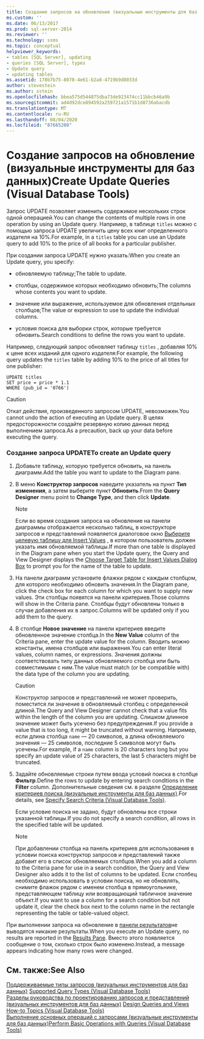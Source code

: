 ```yaml
---
title: Создание запросов на обновление (визуальные инструменты для баз данных) | Документация Майкрософт
ms.custom: ''
ms.date: 06/13/2017
ms.prod: sql-server-2014
ms.reviewer: ''
ms.technology: ssms
ms.topic: conceptual
helpviewer_keywords:
- tables [SQL Server], updating
- queries [SQL Server], types
- Update query
- updating tables
ms.assetid: 178b7b75-8078-4e61-b2a8-4719b9d8033d
author: stevestein
ms.author: sstein
ms.openlocfilehash: bbea575d544875dba73de923474cc11bbcb46a9b
ms.sourcegitcommit: ad4d92dce894592a259721a1571b1d8736abacdb
ms.translationtype: MT
ms.contentlocale: ru-RU
ms.lasthandoff: 08/04/2020
ms.locfileid: "87665208"
---
```

# <a name="create-update-queries-visual-database-tools"></a><span data-ttu-id="98c91-102">Создание запросов на обновление (визуальные инструменты для баз данных)</span><span class="sxs-lookup"><span data-stu-id="98c91-102">Create Update Queries (Visual Database Tools)</span></span>
  <span data-ttu-id="98c91-103">Запрос UPDATE позволяет изменить содержимое нескольких строк одной операцией.</span><span class="sxs-lookup"><span data-stu-id="98c91-103">You can change the contents of multiple rows in one operation by using an Update query.</span></span> <span data-ttu-id="98c91-104">Например, в таблице `titles` можно с помощью запроса UPDATE увеличить цену всех книг определенного издателя на 10%.</span><span class="sxs-lookup"><span data-stu-id="98c91-104">For example, in a `titles` table you can use an Update query to add 10% to the price of all books for a particular publisher.</span></span>  
  
 <span data-ttu-id="98c91-105">При создании запроса UPDATE нужно указать:</span><span class="sxs-lookup"><span data-stu-id="98c91-105">When you create an Update query, you specify:</span></span>  
  
-   <span data-ttu-id="98c91-106">обновляемую таблицу;</span><span class="sxs-lookup"><span data-stu-id="98c91-106">The table to update.</span></span>  
  
-   <span data-ttu-id="98c91-107">столбцы, содержимое которых необходимо обновить;</span><span class="sxs-lookup"><span data-stu-id="98c91-107">The columns whose contents you want to update.</span></span>  
  
-   <span data-ttu-id="98c91-108">значение или выражение, используемое для обновления отдельных столбцов;</span><span class="sxs-lookup"><span data-stu-id="98c91-108">The value or expression to use to update the individual columns.</span></span>  
  
-   <span data-ttu-id="98c91-109">условия поиска для выборки строк, которые требуется обновить.</span><span class="sxs-lookup"><span data-stu-id="98c91-109">Search conditions to define the rows you want to update.</span></span>  
  
 <span data-ttu-id="98c91-110">Например, следующий запрос обновляет таблицу `titles` , добавляя 10% к цене всех изданий для одного издателя:</span><span class="sxs-lookup"><span data-stu-id="98c91-110">For example, the following query updates the `titles` table by adding 10% to the price of all titles for one publisher:</span></span>  
  
```  
UPDATE titles  
SET price = price * 1.1  
WHERE (pub_id = '0766')  
```  
  
> [!CAUTION]  
>  <span data-ttu-id="98c91-111">Откат действия, произведенного запросом UPDATE, невозможен.</span><span class="sxs-lookup"><span data-stu-id="98c91-111">You cannot undo the action of executing an Update query.</span></span> <span data-ttu-id="98c91-112">В целях предосторожности создайте резервную копию данных перед выполнением запроса.</span><span class="sxs-lookup"><span data-stu-id="98c91-112">As a precaution, back up your data before executing the query.</span></span>  
  
### <a name="to-create-an-update-query"></a><span data-ttu-id="98c91-113">Создание запроса UPDATE</span><span class="sxs-lookup"><span data-stu-id="98c91-113">To create an Update query</span></span>  
  
1.  <span data-ttu-id="98c91-114">Добавьте таблицу, которую требуется обновить, на панель диаграмм.</span><span class="sxs-lookup"><span data-stu-id="98c91-114">Add the table you want to update to the Diagram pane.</span></span>  
  
2.  <span data-ttu-id="98c91-115">В меню **Конструктор запросов** наведите указатель на пункт **Тип изменения**, а затем выберите пункт **Обновить**.</span><span class="sxs-lookup"><span data-stu-id="98c91-115">From the **Query Designer** menu point to **Change Type**, and then click **Update**.</span></span>  
  
    > [!NOTE]  
    >  <span data-ttu-id="98c91-116">Если во время создания запроса на обновление на панели диаграммы отображается несколько таблиц, в конструкторе запросов и представлений появляется диалоговое окно [Выберите целевую таблицу для Insert Values](visual-database-tools.md) , в котором пользователь должен указать имя обновляемой таблицы.</span><span class="sxs-lookup"><span data-stu-id="98c91-116">If more than one table is displayed in the Diagram pane when you start the Update query, the Query and View Designer displays the [Choose Target Table for Insert Values Dialog Box](visual-database-tools.md) to prompt you for the name of the table to update.</span></span>  
  
3.  <span data-ttu-id="98c91-117">На панели диаграмм установите флажки рядом с каждым столбцом, для которого необходимо обновить значения.</span><span class="sxs-lookup"><span data-stu-id="98c91-117">In the Diagram pane, click the check box for each column for which you want to supply new values.</span></span> <span data-ttu-id="98c91-118">Эти столбцы появятся на панели критериев.</span><span class="sxs-lookup"><span data-stu-id="98c91-118">Those columns will show in the Criteria pane.</span></span> <span data-ttu-id="98c91-119">Столбцы будут обновлены только в случае добавления их в запрос.</span><span class="sxs-lookup"><span data-stu-id="98c91-119">Columns will be updated only if you add them to the query.</span></span>  
  
4.  <span data-ttu-id="98c91-120">В столбце **Новое значение** на панели критериев введите обновленное значение столбца.</span><span class="sxs-lookup"><span data-stu-id="98c91-120">In the **New Value** column of the Criteria pane, enter the update value for the column.</span></span> <span data-ttu-id="98c91-121">Вводить можно константы, имена столбцов или выражения.</span><span class="sxs-lookup"><span data-stu-id="98c91-121">You can enter literal values, column names, or expressions.</span></span> <span data-ttu-id="98c91-122">Значения должны соответствовать типу данных обновляемого столбца или быть совместимыми с ним.</span><span class="sxs-lookup"><span data-stu-id="98c91-122">The value must match (or be compatible with) the data type of the column you are updating.</span></span>  
  
    > [!CAUTION]  
    >  <span data-ttu-id="98c91-123">Конструктор запросов и представлений не может проверить, поместится ли значение в обновляемый столбец с определенной длиной.</span><span class="sxs-lookup"><span data-stu-id="98c91-123">The Query and View Designer cannot check that a value fits within the length of the column you are updating.</span></span> <span data-ttu-id="98c91-124">Слишком длинное значение может быть усечено без предупреждения.</span><span class="sxs-lookup"><span data-stu-id="98c91-124">If you provide a value that is too long, it might be truncated without warning.</span></span> <span data-ttu-id="98c91-125">Например, если длина столбца `name` — 20 символов, а длина обновляемого значения — 25 символов, последние 5 символов могут быть усечены.</span><span class="sxs-lookup"><span data-stu-id="98c91-125">For example, if a `name` column is 20 characters long but you specify an update value of 25 characters, the last 5 characters might be truncated.</span></span>  
  
5.  <span data-ttu-id="98c91-126">Задайте обновляемые строки путем ввода условий поиска в столбце **Фильтр**.</span><span class="sxs-lookup"><span data-stu-id="98c91-126">Define the rows to update by entering search conditions in the **Filter** column.</span></span> <span data-ttu-id="98c91-127">Дополнительные сведения см. в разделе [Определение критериев поиска (визуальные инструменты для баз данных)](specify-search-criteria-visual-database-tools.md).</span><span class="sxs-lookup"><span data-stu-id="98c91-127">For details, see [Specify Search Criteria &#40;Visual Database Tools&#41;](specify-search-criteria-visual-database-tools.md).</span></span>  
  
     <span data-ttu-id="98c91-128">Если условие поиска не задано, будут обновлены все строки указанной таблицы.</span><span class="sxs-lookup"><span data-stu-id="98c91-128">If you do not specify a search condition, all rows in the specified table will be updated.</span></span>  
  
    > [!NOTE]  
    >  <span data-ttu-id="98c91-129">При добавлении столбца на панель критериев для использования в условии поиска конструктор запросов и представлений также добавит его в список обновляемых столбцов.</span><span class="sxs-lookup"><span data-stu-id="98c91-129">When you add a column to the Criteria pane for use in a search condition, the Query and View Designer also adds it to the list of columns to be updated.</span></span> <span data-ttu-id="98c91-130">Если столбец необходимо использовать в условии поиска, но не обновлять, снимите флажок рядом с именем столбца в прямоугольнике, представляющем таблицу или возвращающий табличное значение объект.</span><span class="sxs-lookup"><span data-stu-id="98c91-130">If you want to use a column for a search condition but not update it, clear the check box next to the column name in the rectangle representing the table or table-valued object.</span></span>  
  
 <span data-ttu-id="98c91-131">При выполнении запроса на обновление в [панели результатов](results-pane-visual-database-tools.md)не выводятся никакие результаты.</span><span class="sxs-lookup"><span data-stu-id="98c91-131">When you execute an Update query, no results are reported in the [Results Pane](results-pane-visual-database-tools.md).</span></span> <span data-ttu-id="98c91-132">Вместо этого появляется сообщение о том, сколько строк было изменено.</span><span class="sxs-lookup"><span data-stu-id="98c91-132">Instead, a message appears indicating how many rows were changed.</span></span>  
  
## <a name="see-also"></a><span data-ttu-id="98c91-133">См. также:</span><span class="sxs-lookup"><span data-stu-id="98c91-133">See Also</span></span>  
 <span data-ttu-id="98c91-134">[Поддерживаемые типы запросов &#40;визуальных инструментов для баз данных&#41;](supported-query-types-visual-database-tools.md) </span><span class="sxs-lookup"><span data-stu-id="98c91-134">[Supported Query Types &#40;Visual Database Tools&#41;](supported-query-types-visual-database-tools.md) </span></span>  
 <span data-ttu-id="98c91-135">[Разделы руководства по проектированию запросов и представлений &#40;визуальных инструментов для баз данных&#41;](design-queries-and-views-how-to-topics-visual-database-tools.md) </span><span class="sxs-lookup"><span data-stu-id="98c91-135">[Design Queries and Views How-to Topics &#40;Visual Database Tools&#41;](design-queries-and-views-how-to-topics-visual-database-tools.md) </span></span>  
 [<span data-ttu-id="98c91-136">Выполнение основных операций с запросами (визуальные инструменты для баз данных)</span><span class="sxs-lookup"><span data-stu-id="98c91-136">Perform Basic Operations with Queries &#40;Visual Database Tools&#41;</span></span>](perform-basic-operations-with-queries-visual-database-tools.md)  
  
  
